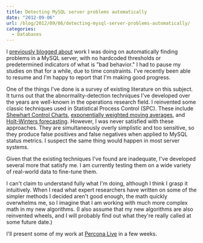 ```yaml
---
title: Detecting MySQL server problems automatically
date: "2012-09-06"
url: /blog/2012/09/06/detecting-mysql-server-problems-automatically/
categories:
  - Databases
---
```

I [previously blogged about][1] work I was doing on automatically finding problems in a MySQL server, with no hardcoded thresholds or predetermined indicators of what is "bad behavior." I had to pause my studies on that for a while, due to time constraints. I've recently been able to resume and I'm happy to report that I'm making good progress.

One of the things I've done is a survey of existing literature on this subject. It turns out that the abnormality-detection techniques I've developed over the years are well-known in the operations research field. I reinvented some classic techniques used in Statistical Process Control (SPC). These include [Shewhart Control Charts][2], [exponentially weighted moving averages][3], and [Holt-Winters forecasting][4]. However, I was never satisfied with these approaches. They are simultaneously overly simplistic and too sensitive, so they produce false positives and false negatives when applied to MySQL status metrics. I suspect the same thing would happen in most server systems.

Given that the existing techniques I've found are inadequate, I've developed several more that satisfy me. I am currently testing them on a wide variety of real-world data to fine-tune them.

I can't claim to understand fully what I'm doing, although I think I grasp it intuitively. When I read what expert researchers have written on some of the simpler methods I decided aren't good enough, the math quickly overwhelms me, so I imagine that I am working with much more complex math in my new algorithms. (I also assume that my new algorithms are also reinvented wheels, and I will probably find out what they're really called at some future date.)

I'll present some of my work at [Percona Live][5] in a few weeks.

 [1]: http://www.xaprb.com/blog/2011/12/06/an-opportunity-to-participate-in-mysql-research/ "An opportunity to participate in MySQL research"
 [2]: http://en.wikipedia.org/wiki/Control_chart
 [3]: http://en.wikipedia.org/wiki/Exponential_smoothing
 [4]: http://www.sciencedirect.com/science/article/pii/S0169207003001134
 [5]: http://www.percona.com/live/nyc-2012/sessions/automated-mysql-fault-detection

